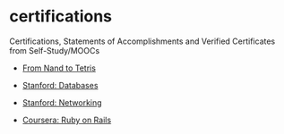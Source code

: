 # certifications
Certifications, Statements of Accomplishments and Verified Certificates from Self-Study/MOOCs

- [From Nand to Tetris](http://jlollis.github.io/certifications/nand2tetris/Coursera%202MC47CGGN4F9.pdf)

- [Stanford: Databases](http://jlollis.github.io/certifications/stanford-databases/Databases-Statements-of-Accomplishment-Full-Course.pdf)

- [Stanford: Networking](https://lagunita.stanford.edu/courses/Engineering/Networking-SP/SelfPaced/about)

- [Coursera: Ruby on Rails](https://jlollis.github.io/certifications/ruby-on-rails-specialization/Coursera_TKJ5W57UYKKE_Ruby_on_Rails.pdf)
  